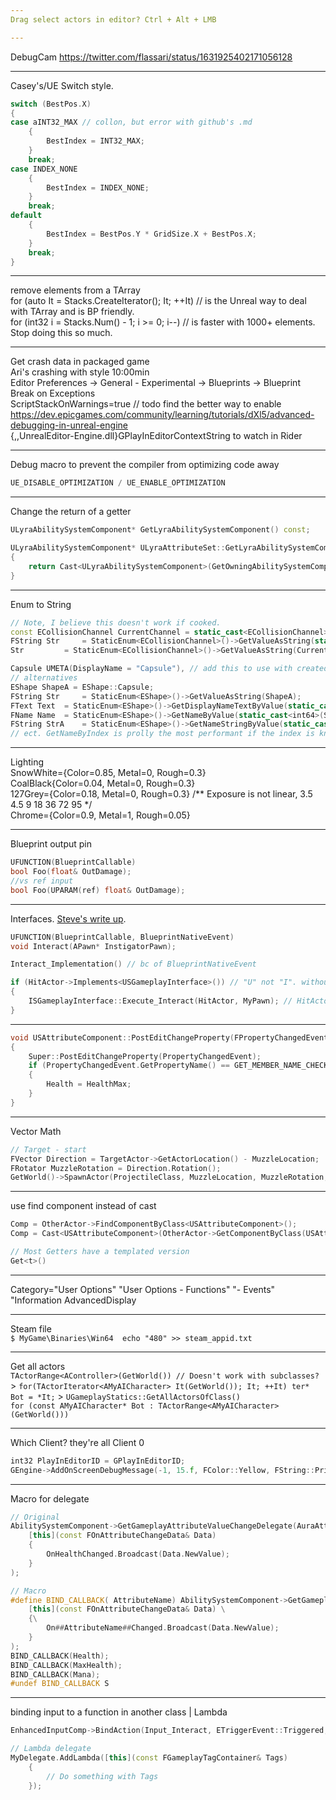 ```yaml
---
Drag select actors in editor? Ctrl + Alt + LMB

---
```

DebugCam https://twitter.com/flassari/status/1631925402171056128 


---
Casey's/UE Switch style. 
```cpp
switch (BestPos.X)
{
case aINT32_MAX // collon, but error with github's .md
	{
		BestIndex = INT32_MAX;
	}
	break;
case INDEX_NONE
	{
		BestIndex = INDEX_NONE;
	}
	break;
default
	{
		BestIndex = BestPos.Y * GridSize.X + BestPos.X;
	}
	break;
}
```

---
remove elements from a TArray    
for (auto It = Stacks.CreateIterator(); It; ++It) // is the Unreal way to deal with TArray and is BP friendly.    
for (int32 i = Stacks.Num() - 1; i >= 0; i--) // is faster with 1000+ elements. Stop doing this so much.    

---
Get crash data in packaged game   
Ari's crashing with style 10:00min  
Editor Preferences → General - Experimental → Blueprints → Blueprint Break on Exceptions  
ScriptStackOnWarnings=true // todo find the better way to enable  
https://dev.epicgames.com/community/learning/tutorials/dXl5/advanced-debugging-in-unreal-engine  
{,,UnrealEditor-Engine.dll}GPlayInEditorContextString to watch in Rider  

---
Debug macro to prevent the compiler from optimizing code away   
```cpp
UE_DISABLE_OPTIMIZATION / UE_ENABLE_OPTIMIZATION
```

---
Change the return of a getter  
```cpp
ULyraAbilitySystemComponent* GetLyraAbilitySystemComponent() const;

ULyraAbilitySystemComponent* ULyraAttributeSet::GetLyraAbilitySystemComponent() const
{
	return Cast<ULyraAbilitySystemComponent>(GetOwningAbilitySystemComponent());
}
```

---
Enum to String  
```cpp
// Note, I believe this doesn't work if cooked.
const ECollisionChannel CurrentChannel = static_cast<ECollisionChannel>(i);
FString Str 	= StaticEnum<ECollisionChannel>()->GetValueAsString(static_cast<ECollisionChannel>(i));
Str 		= StaticEnum<ECollisionChannel>()->GetValueAsString(CurrentChannel)

Capsule UMETA(DisplayName = "Capsule"), // add this to use with created enums.
// alternatives
EShape ShapeA = EShape::Capsule;
FString Str 	= StaticEnum<EShape>()->GetValueAsString(ShapeA); 				// EShape::Capsule
FText Text 	= StaticEnum<EShape>()->GetDisplayNameTextByValue(static_cast<int64>(ShapeA)); 	// Capsule
FName Name 	= StaticEnum<EShape>()->GetNameByValue(static_cast<int64>(ShapeA)); 		// EShape::Capsule
FString StrA 	= StaticEnum<EShape>()->GetNameStringByValue(static_cast<int64>(ShapeA)); 	// Capsule
// ect. GetNameByIndex is prolly the most performant if the index is known. use GetIndexByName to get the index
```  

---
Lighting  
SnowWhite={Color=0.85, Metal=0, Rough=0.3}  
CoalBlack{Color=0.04, Metal=0, Rough=0.3}  
127Grey={Color=0.18, Metal=0, Rough=0.3} /** Exposure is not linear, 3.5 4.5 9 18 36 72 95 */   
Chrome={Color=0.9, Metal=1, Rough=0.05}   

---
Blueprint output pin
```cpp
UFUNCTION(BlueprintCallable)
bool Foo(float& OutDamage);
//vs ref input
bool Foo(UPARAM(ref) float& OutDamage);
```

---
Interfaces. [Steve's write up](https://www.stevestreeting.com/2020/11/02/ue4-c---interfaces---hints-n-tips/). 
```cpp
UFUNCTION(BlueprintCallable, BlueprintNativeEvent)
void Interact(APawn* InstigatorPawn);

Interact_Implementation() // bc of BlueprintNativeEvent

if (HitActor->Implements<USGameplayInterface>()) // "U" not "I". without check returns garbage
{
    ISGameplayInterface::Execute_Interact(HitActor, MyPawn); // HitActor calls Interact(MyPawn)
}
```

---
```cpp
void USAttributeComponent::PostEditChangeProperty(FPropertyChangedEvent& PropertyChangedEvent)
{
	Super::PostEditChangeProperty(PropertyChangedEvent);
	if (PropertyChangedEvent.GetPropertyName() == GET_MEMBER_NAME_CHECKED(USAttributeComponent, HealthMax))
	{
		Health = HealthMax; 
	}
}
```

---
Vector Math  
```cpp
// Target - start
FVector Direction = TargetActor->GetActorLocation() - MuzzleLocation;
FRotator MuzzleRotation = Direction.Rotation();
GetWorld()->SpawnActor(ProjectileClass, MuzzleLocation, MuzzleRotation, SpawnParams);
```

---
use find component instead of cast  
```cpp 
Comp = OtherActor->FindComponentByClass<USAttributeComponent>();    
Comp = Cast<USAttributeComponent>(OtherActor->GetComponentByClass(USAttributeComponent::StaticClass()));

// Most Getters have a templated version
Get<t>()
```

---
Category="User Options" "User Options - Functions" "- Events"
"Information
AdvancedDisplay

---
Steam file  
`$ MyGame\Binaries\Win64  echo "480" >> steam_appid.txt`

---
Get all actors  
`TActorRange<AController>(GetWorld()) // Doesn't work with subclasses?` > `for(TActorIterator<AMyAICharacter> It(GetWorld()); It; ++It) ter* Bot = *It;` > `UGameplayStatics::GetAllActorsOfClass()`  
`for (const AMyAICharacter* Bot : TActorRange<AMyAICharacter>(GetWorld()))`

---
Which Client? they're all Client 0    
```cpp
int32 PlayInEditorID = GPlayInEditorID;  
GEngine->AddOnScreenDebugMessage(-1, 15.f, FColor::Yellow, FString::Printf(TEXT("Client %d OnRep_ReplicatedVar"), PlayInEditorID));
```

---
Macro for delegate
```cpp
// Original
AbilitySystemComponent->GetGameplayAttributeValueChangeDelegate(AuraAttributeSet->GetHealthAttribute()).AddLambda(
    [this](const FOnAttributeChangeData& Data)
    {
        OnHealthChanged.Broadcast(Data.NewValue);
    }
);

// Macro
#define BIND_CALLBACK( AttributeName) AbilitySystemComponent->GetGameplayAttributeValueChangeDelegate(AuraAttributeSet->Get##AttributeName##Attribute()).AddLambda( \
    [this](const FOnAttributeChangeData& Data) \
    {\
        On##AttributeName##Changed.Broadcast(Data.NewValue);
    }
);
BIND_CALLBACK(Health);
BIND_CALLBACK(MaxHealth);
BIND_CALLBACK(Mana);
#undef BIND_CALLBACK S
```

---
binding input to a function in another class | Lambda
```cpp
EnhancedInputComp->BindAction(Input_Interact, ETriggerEvent::Triggered, this->InteractionComp.Get(), &USInteractionComp::PrimaryInteract);

// Lambda delegate
MyDelegate.AddLambda([this](const FGameplayTagContainer& Tags)
    {
        // Do something with Tags
    });
```
